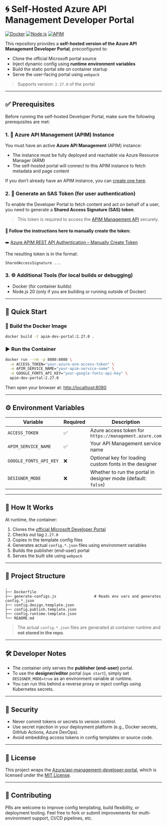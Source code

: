 # 🌀 Self-Hosted Azure API Management Developer Portal

[![Docker](https://img.shields.io/badge/containerized-Docker-blue)](https://www.docker.com/)
[![Node.js](https://img.shields.io/badge/node-20.x-brightgreen)](https://nodejs.org/)
[![APIM](https://img.shields.io/badge/azure-apim-blue)](https://azure.microsoft.com/en-us/products/api-management/)

This repository provides a **self-hosted version of the Azure API Management Developer Portal**, preconfigured to:

- Clone the official Microsoft portal source
- Inject dynamic config using **runtime environment variables**
- Build the static portal site on container startup
- Serve the user-facing portal using `webpack`

> Supports version: `2.27.0` of the portal

---

## ✅ Prerequisites

Before running the self-hosted Developer Portal, make sure the following prerequisites are met:

### 1. 🧩 Azure API Management (APIM) Instance

You must have an active **Azure API Management** (APIM) instance:

- The instance must be fully deployed and reachable via Azure Resource Manager (ARM)
- The self-hosted portal will connect to this APIM instance to fetch metadata and page content

If you don’t already have an APIM instance, you can [create one here](https://learn.microsoft.com/en-us/azure/api-management/get-started-create-service-instance).

### 2. 🔑 Generate an SAS Token (for user authentication)

To enable the Developer Portal to fetch content and act on behalf of a user, you need to generate a **Shared Access Signature (SAS) token**.

> This token is required to access the [APIM Management API](https://learn.microsoft.com/en-us/rest/api/apimanagement/apimanagementrest/) securely.

#### 📖 Follow the instructions here to manually create the token:

➡️ [Azure APIM REST API Authentication – Manually Create Token](https://learn.microsoft.com/en-us/rest/api/apimanagement/apimanagementrest/azure-api-management-rest-api-authentication#ManuallyCreateToken)

The resulting token is in the format:

```text
SharedAccessSignature ...
```

### 3. ⚙️ Additional Tools (for local builds or debugging)

- Docker (for container builds)
- Node.js 20 (only if you are building or running outside of Docker)

---

## 🚀 Quick Start

### 🔧 Build the Docker Image

```bash
docker build -t apim-dev-portal:2.27.0 .
```

### ▶️ Run the Container

```bash
docker run --rm -p 8080:8080 \
  -e ACCESS_TOKEN="your-azure-arm-access-token" \
  -e APIM_SERVICE_NAME="your-apim-service-name" \
  -e GOOGLE_FONTS_API_KEY="your-google-fonts-api-key" \
  apim-dev-portal:2.27.0
```

Then open your browser at: [http://localhost:8080](http://localhost:8080)

---

## ⚙️ Environment Variables

| Variable                | Required | Description |
|-------------------------|----------|-------------|
| `ACCESS_TOKEN`          | ✅       | Azure access token for `https://management.azure.com` |
| `APIM_SERVICE_NAME`     | ✅       | Your API Management service name |
| `GOOGLE_FONTS_API_KEY`  | ❌       | Optional key for loading custom fonts in the designer |
| `DESIGNER_MODE`         | ❌       | Whether to run the portal in designer mode (default: `false`) |

---

## 🧱 How It Works

At runtime, the container:

1. Clones the [official Microsoft Developer Portal](https://github.com/Azure/api-management-developer-portal)
2. Checks out tag `2.27.0`
3. Copies in the template config files
4. Generates actual `config.*.json` files using environment variables
5. Builds the publisher (end-user) portal
6. Serves the built site using `webpack`

---

## 📁 Project Structure

```
.
├── Dockerfile
├── generate-configs.js                 # Reads env vars and generates config.*.json
├── config.design.template.json
├── config.publish.template.json
├── config.runtime.template.json
└── README.md
```

> The actual `config.*.json` files are generated at container runtime and **not stored in the repo**.

---

## 🛠 Developer Notes

- The container only serves the **publisher (end-user)** portal.
- To use the **designer/editor** portal (`npm start`), simply set `DESIGNER_MODE=true` as an environment variable at runtime.
- You can run this behind a reverse proxy or inject configs using Kubernetes secrets.

---

## 🔐 Security

- Never commit tokens or secrets to version control.
- Use secret injection in your deployment platform (e.g., Docker secrets, GitHub Actions, Azure DevOps).
- Avoid embedding access tokens in config templates or source code.

---

## 📄 License

This project wraps the [Azure/api-management-developer-portal](https://github.com/Azure/api-management-developer-portal), which is licensed under the [MIT License](https://github.com/Azure/api-management-developer-portal/blob/master/LICENSE).

---

## 🤝 Contributing

PRs are welcome to improve config templating, build flexibility, or deployment tooling. Feel free to fork or submit improvements for multi-environment support, CI/CD pipelines, etc.
